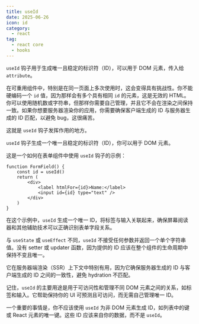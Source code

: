 ```yaml
---
title: useId
date: 2025-06-26
icon: id
category:
  - react
tag:
  - react core
  - hooks
---
```


`useId` 钩子用于生成唯一且稳定的标识符（ID），可以用于 DOM 元素，传入给 `attribute`。

在可重用组件中，特别是在同一页面上多次使用时，这会变得具有挑战性。你不能硬编码一个 `id` 值，因为那样会有多个具有相同 `id` 的元素，这是无效的 HTML。你可以使用随机数或字符串，但那样你需要自己管理，并且它不会在渲染之间保持一致。如果你想要服务器渲染你的应用，你需要确保客户端生成的 ID 与服务器生成的 ID 匹配，以避免 bug，这很痛苦。

这就是 `useId` 钩子发挥作用的地方。

`useId` 钩子生成一个唯一且稳定的标识符（ID），你可以用于 DOM 元素。

这是一个如何在表单组件中使用 `useId` 钩子的示例：

```tsx
function FormField() {
	const id = useId()
	return (
		<div>
			<label htmlFor={id}>Name:</label>
			<input id={id} type="text" />
		</div>
	)
}
```

在这个示例中，`useId` 生成一个唯一 ID，将标签与输入关联起来，确保屏幕阅读器和其他辅助技术可以正确识别表单字段关系。

与 `useState` 或 `useEffect` 不同，`useId` 不接受任何参数并返回一个单个字符串值。没有 setter 或 updater 函数，因为提供的 ID 应该在整个组件的生命周期中保持不变且唯一。

它在服务器端渲染（SSR）上下文中特别有用，因为它确保服务器生成的 ID 与客户端生成的 ID 之间的一致性，避免 hydration 不匹配。

记住，`useId` 的主要用途是用于可访问性和管理不同 DOM 元素之间的关系，如标签和输入。它帮助保持你的 UI 可预测且可访问，而无需自己管理唯一 ID。

一个重要的事情是，你不应该使用 `useId` 为非 DOM 元素生成 ID，如列表中的键或 React 元素的唯一键。这些 ID 应该来自你的数据，而不是 `useId`。
